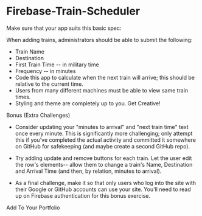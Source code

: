 # Firebase-Train-Scheduler

Make sure that your app suits this basic spec:

When adding trains, administrators should be able to submit the following:
- Train Name
- Destination
- First Train Time -- in military time
- Frequency -- in minutes
- Code this app to calculate when the next train will arrive; this should be relative to the current time.
- Users from many different machines must be able to view same train times.
- Styling and theme are completely up to you. Get Creative!

Bonus (Extra Challenges)
- Consider updating your "minutes to arrival" and "next train time" text once every minute. This is significantly more challenging; only attempt this if you've completed the actual activity and committed it somewhere on GitHub for safekeeping (and maybe create a second GitHub repo).

- Try adding update and remove buttons for each train. Let the user edit the row's elements-- allow them to change a train's Name, Destination and Arrival Time (and then, by relation, minutes to arrival).

- As a final challenge, make it so that only users who log into the site with their Google or GitHub accounts can use your site. You'll need to read up on Firebase authentication for this bonus exercise.

Add To Your Portfolio
